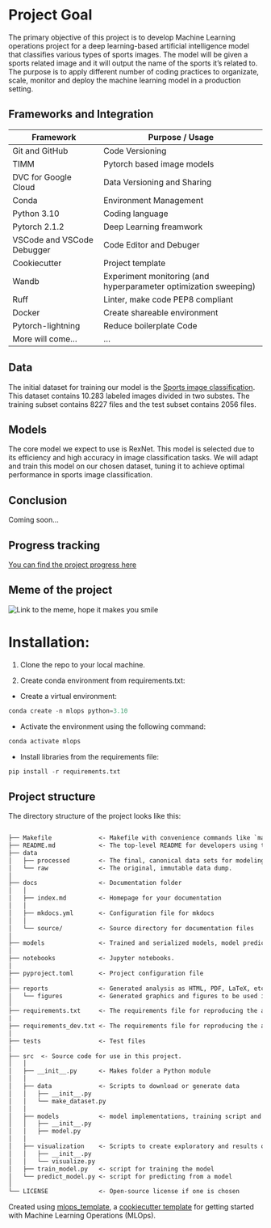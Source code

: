# Project Goal

The primary objective of this project is to develop Machine Learning operations project for a deep learning-based artificial intelligence model that classifies various types of sports images. The model will be given a sports related image and it will output the name of the sports it’s related to. The purpose is to apply different number of coding practices to organizate, scale, monitor and deploy the machine learning model in a production setting.

## Frameworks and Integration

| Framework    | Purpose / Usage |
| -------- | ------- |
| Git and GitHub  | Code Versioning    |
| TIMM | Pytorch based image models     |
| DVC for Google Cloud    | Data Versioning and Sharing    |
| Conda    | Environment Management   |
| Python 3.10   | Coding language  |
| Pytorch 2.1.2   | Deep Learning freamwork  |
| VSCode and VSCode Debugger    | Code Editor and Debuger  |
| Cookiecutter   | Project template   |
| Wandb   | Experiment monitoring (and hyperparameter optimization sweeping)  |
| Ruff   | Linter, make code PEP8 compliant   |
| Docker   | Create shareable environment  |
| Pytorch-lightning   | Reduce boilerplate Code |
| More will come…  | … |

## Data

The initial dataset for training our model is the [Sports image classification](https://www.kaggle.com/datasets/sidharkal/sports-image-classification). This dataset contains 10.283 labeled images divided in two substes. The training subset contains 8227 files and the test subset contains 2056 files.

## Models

The core model we expect to use is RexNet. This model is selected due to its efficiency and high accuracy in image classification tasks. We will adapt and train this model on our chosen dataset, tuning it to achieve optimal performance in sports image classification.

## Conclusion

Coming soon...

## Progress tracking

[You can find the project progress here](https://github.com/users/hmhauter/projects/1/views/1)

## Meme of the project

![Link to the meme, hope it makes you smile](https://pbs.twimg.com/media/CbzEu7eUkAAo0ag?format=jpg&name=small)

# Installation:

1. Clone the repo to your local machine.

2. Create conda environment from requirements.txt:

- Create a virtual environment:

```python
conda create -n mlops python=3.10
```

- Activate the environment using the following command:

```python
conda activate mlops
```

- Install libraries from the requirements file:

```python
pip install -r requirements.txt
```

## Project structure

The directory structure of the project looks like this:

```txt

├── Makefile             <- Makefile with convenience commands like `make data` or `make train`
├── README.md            <- The top-level README for developers using this project.
├── data
│   ├── processed        <- The final, canonical data sets for modeling.
│   └── raw              <- The original, immutable data dump.
│
├── docs                 <- Documentation folder
│   │
│   ├── index.md         <- Homepage for your documentation
│   │
│   ├── mkdocs.yml       <- Configuration file for mkdocs
│   │
│   └── source/          <- Source directory for documentation files
│
├── models               <- Trained and serialized models, model predictions, or model summaries
│
├── notebooks            <- Jupyter notebooks.
│
├── pyproject.toml       <- Project configuration file
│
├── reports              <- Generated analysis as HTML, PDF, LaTeX, etc.
│   └── figures          <- Generated graphics and figures to be used in reporting
│
├── requirements.txt     <- The requirements file for reproducing the analysis environment
|
├── requirements_dev.txt <- The requirements file for reproducing the analysis environment
│
├── tests                <- Test files
│
├── src  <- Source code for use in this project.
│   │
│   ├── __init__.py      <- Makes folder a Python module
│   │
│   ├── data             <- Scripts to download or generate data
│   │   ├── __init__.py
│   │   └── make_dataset.py
│   │
│   ├── models           <- model implementations, training script and prediction script
│   │   ├── __init__.py
│   │   ├── model.py
│   │
│   ├── visualization    <- Scripts to create exploratory and results oriented visualizations
│   │   ├── __init__.py
│   │   └── visualize.py
│   ├── train_model.py   <- script for training the model
│   └── predict_model.py <- script for predicting from a model
│
└── LICENSE              <- Open-source license if one is chosen
```

Created using [mlops_template](https://github.com/SkafteNicki/mlops_template),
a [cookiecutter template](https://github.com/cookiecutter/cookiecutter) for getting
started with Machine Learning Operations (MLOps).
